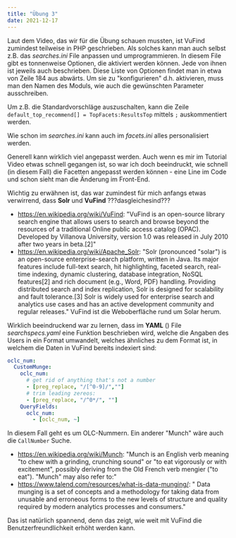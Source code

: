 ```yaml
---
title: "Übung 3"
date: 2021-12-17
---
```


Laut dem Video, das wir für die Übung schauen mussten, ist VuFind zumindest teilweise in PHP geschrieben. Als solches kann man auch selbst z.B. das _searches.ini_ File anpassen und umprogrammieren. In diesem File gibt es tonnenweise Optionen, die aktiviert werden können. Jede von ihnen ist jeweils auch beschrieben. Diese Liste von Optionen findet man in etwa von Zeile 184 aus abwärts. 
Um sie zu "konfigurieren" d.h. aktivieren, muss man den Namen des Moduls, wie auch die gewünschten Parameter ausschreiben.

Um z.B. die Standardvorschläge auszuschalten, kann die Zeile ```default_top_recommend[] = TopFacets:ResultsTop``` mittels ```;``` auskommentiert werden.

Wie schon im _searches.ini_ kann auch im _facets.ini_ alles personalisiert werden. 

Generell kann wirklich viel angepasst werden. Auch wenn es mir im Tutorial Video etwas schnell gegangen ist, so war ich doch beeindruckt, wie schnell (in diesem Fall) die Facetten angepasst werden können - eine Line im Code und schon sieht man die Änderung im Front-End.


Wichtig zu erwähnen ist, das war zumindest für mich anfangs etwas verwirrend, dass **Solr** und **VuFind** ???dasgleichesind???
- https://en.wikipedia.org/wiki/VuFind: "VuFind is an open-source library search engine that allows users to search and browse beyond the resources of a traditional Online public access catalog (OPAC). Developed by Villanova University, version 1.0 was released in July 2010 after two years in beta.[2]"
- https://en.wikipedia.org/wiki/Apache_Solr: "Solr (pronounced "solar") is an open-source enterprise-search platform, written in Java. Its major features include full-text search, hit highlighting, faceted search, real-time indexing, dynamic clustering, database integration, NoSQL features[2] and rich document (e.g., Word, PDF) handling. Providing distributed search and index replication, Solr is designed for scalability and fault tolerance.[3] Solr is widely used for enterprise search and analytics use cases and has an active development community and regular releases."
VuFind ist die Weboberfläche rund um Solar herum.

Wirklich beeindruckend war zu lernen, dass im **YAML** () File _searchspecs.yaml_ eine Funktion beschrieben wird, welche die Angaben des Users in ein Format umwandelt, welches ähnliches zu dem Format ist, in welchem die Daten in VuFind bereits indexiert sind:

~~~yaml
oclc_num:
  CustomMunge:
    oclc_num:
      # get rid of anything that's not a number
      - [preg_replace, "/[^0-9]/",""]
      # trim leading zereos:
      - [preg_replace, "/^0*/", ""]
    QueryFields:
      oclc_num:
        - [oclc_num, ~]
~~~

In diesem Fall geht es um OLC-Nummern. Ein anderer "Munch" wäre auch die ```CallNumber``` Suche. 

- https://en.wikipedia.org/wiki/Munch: "Munch is an English verb meaning "to chew with a grinding, crunching sound" or "to eat vigorously or with excitement", possibly deriving from the Old French verb mengier ("to eat"). "Munch" may also refer to:"
- https://www.talend.com/resources/what-is-data-munging/: " Data munging is a set of concepts and a methodology for taking data from unusable and erroneous forms to the new levels of structure and quality required by modern analytics processes and consumers."

Das ist natürlich spannend, denn das zeigt, wie weit mit VuFind die Benutzerfreundlichkeit erhöht werden kann.
